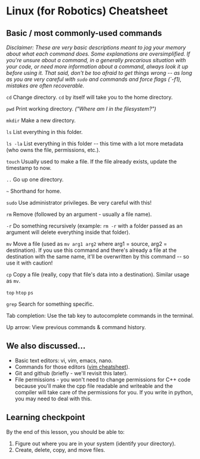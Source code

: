 # Linux (for Robotics) Cheatsheet

## Basic / most commonly-used commands

_Disclaimer: These are very basic descriptions meant to jog your memory about what each command does. Some explanations are oversimplified. If you're unsure about a command, in a generally precarious situation with your code, or need more information about a command, always look it up before using it. That said, don't be too afraid to get things wrong -- as long as you are very careful with `sudo`  and commands and force flags (`-f1), mistakes are often recoverable._

`cd`
Change directory. `cd` by itself will take you to the home directory.

`pwd`
Print working directory. _("Where am I in the filesystem?")_

`mkdir`
Make a new directory.

`ls`
List everything in this folder.

`ls -la`
List everything in this folder -- this time with a lot more metadata (who owns the file, permissions, etc.).

`touch`
Usually used to make a file. If the file already exists, update the timestamp to now.

`..`
Go up one directory.

`~`
Shorthand for home.

`sudo`
Use administrator privileges. Be very careful with this!

`rm`
Remove (followed by an argument - usually a file name).

`-r`
Do something recursively (example: `rm -r` with a folder passed as an argument will delete everything inside that folder).

`mv`
Move a file (used as `mv arg1 arg2` where arg1 = source, arg2 = destination). If you use this command and there's already a file at the destination with the same name, it'll be overwritten by this command -- so use it with caution!

`cp`
Copy a file (really, copy that file's data into a destination). Similar usage as `mv`.

`top`
`htop`
`ps`

`grep`
Search for something specific.

Tab completion: Use the tab key to autocomplete commands in the terminal.

Up arrow: View previous commands & command history.

## We also discussed...

- Basic text editors: vi, vim, emacs, nano.
- Commands for those editors ([vim cheatsheet](https://vim.rtorr.com/)).
- Git and github (briefly - we'll revisit this later).
- File permissions - you won't need to change permissions for C++ code because you'll make the cpp file readable and writeable and the compiler will take care of the permissions for you. If you write in python, you may need to deal with this.

## Learning checkpoint

By the end of this lesson, you should be able to:

1. Figure out where you are in your system (identify your directory).
2. Create, delete, copy, and move files.
